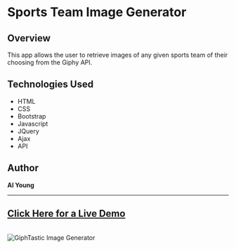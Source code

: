 # Sports Team Image Generator

## Overview

This app allows the user to retrieve images of any given sports team of their choosing from the Giphy API.  

## Technologies Used

- HTML
- CSS
- Bootstrap
- Javascript
- JQuery
- Ajax
- API

## Author

<strong>Al Young</strong>
<hr>

## [Click Here for a Live Demo](https://packleader206.github.io/GiphTastic/)
<br>

<img src="https://packleader206.github.io/GiphTastic/assets/images/GiphTastic_Screenshot.png" alt="GiphTastic Image Generator">
